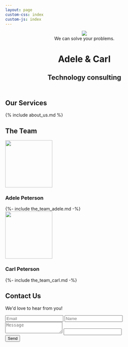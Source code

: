 ```yaml
---
layout: page
custom-css: index
custom-js: index
---
```


<header>
<img src="{{ '/assets/hero.jpg' | relative_url }}" />
<div>
    We can solve your problems.
    <h1>Adele & Carl</h1>
    <h2>Technology consulting</h2>
</div>
</header>

<section id="our-story" markdown="1">

## Our Services

{% include about_us.md %}

</section>

<section id="the-team">
    <h2>The Team</h2>
    <div>
        <img src="https://fakeimg.pl/150/2ac3ae/fff?text=Adele+headshot&font=bebas&font_size=24&retina=1" width=150 />
        <h3>Adele Peterson</h3>
        {%- include the_team_adele.md -%}
    </div>
    <div>
        <img src="https://fakeimg.pl/150/2ac3ae/fff?text=Carl+headshot&font=bebas&font_size=24&retina=1" width=150 />
        <h3>Carl Peterson</h3>
        {%- include the_team_carl.md -%}
    </div>
</section>

<section id="contact-us" markdown="1">

## Contact Us

We'd love to hear from you!

<form id="my-form" action="https://formspree.io/FORMID" method="POST">
<input type="email" id="email" name="email" placeholder="Email" />
<input type="text" id="name" name="name" placeholder="Name" />
<textarea id="message" name="message" placeholder="Message">
</textarea>

<input type="text" name="_gotcha" class="gotcha" />
<div>
    <button id="my-form-button">Send</button>
</div>
<p id="my-form-status"></p>
</form>

</section>